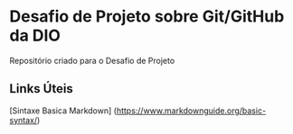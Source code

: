 # Desafio de Projeto sobre Git/GitHub da DIO
Repositório criado para o Desafio de Projeto

## Links Úteis
[Sintaxe Basica Markdown] (https://www.markdownguide.org/basic-syntax/)
